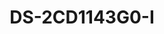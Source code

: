 ---
id: 6
title: "DS-2CD1143G0-I"
slug: "DS-2CD1143G0-I"
subTitle: "4 MP Fixed Dome Camera"
category: "networkcamera"
imgCard: "/src/assets/images/networkcamera/DS-2CD1143G0-I/DS-2CD1143G0-I-1.webp"
imgAlt: "DS-2CD1143G0-I"
thumbnails: [
  "/src/assets/images/networkcamera/DS-2CD1143G0-I/DS-2CD1143G0-I-1.webp",
  "/src/assets/images/networkcamera/DS-2CD1143G0-I/DS-2CD1143G0-I-2.webp",
  "/src/assets/images/networkcamera/DS-2CD1143G0-I/DS-2CD1143G0-I-3.webp",
]
features: [
  "4 MP high-quality imaging for clear surveillance",
  "H.265+ compression for efficient storage and bandwidth",
  "120 dB WDR for clear imaging in strong backlight",
  "IP67 water/dust resistance and IK10 vandal protection",
  "EXIR 2.0 for advanced long-range infrared night vision"
]
rating: 5
reviewCount: 100
specifications: {
  Camera: {
    Image_Sensor: '1/3" progressive scan CMOS',
    Max_Resolution: '2560 × 1440',
    Min_Illumination: 'Color: 0.01 Lux @ (F2.0, AGC ON), B/W: 0 Lux with IR',
    Shutter_Time: '1/3 s to 1/100,000 s',
    Day_Night: 'IR cut filter',
    Angle_Adjustment: 'Pan: 0° to 355°, Tilt: 0° to 75°'
  },
  Lens: {
    Focal_Length_FOV: '2.8 mm: Horizontal FOV 98.0°, Vertical FOV 53.1°, Diagonal FOV 114.7°; 4 mm: Horizontal FOV 78.7°, Vertical FOV 43.1°, Diagonal FOV 92.3°',
    Lens_Mount: 'M12',
    Focus: 'Fixed',
    Aperture: 'F2.0',
    Lens_Type: 'Fixed focal lens, 2.8 and 4 mm optional',
    Iris_Type: 'Fixed'
  },
  Video: {
    Main_Stream: {
      '50_Hz': '20 fps (2560 × 1440), 25 fps (1920 × 1080, 1280 × 720)',
      '60_Hz': '20 fps (2560 × 1440), 30 fps (1920 × 1080, 1280 × 720)'
    },
    Sub_Stream: {
      '50_Hz': '25 fps (640 × 480, 640 × 360)',
      '60_Hz': '30 fps (640 × 480, 640 × 360)'
    },
    Video_Compression: {
      Main_Stream: 'H.265/H.264/H.264+/H.265+',
      Sub_Stream: 'H.265/H.264/MJPEG'
    },
    Video_Bit_Rate: '32 Kbps to 8 Mbps',
    H264_Type: 'Baseline Profile / Main Profile / High Profile',
    H265_Type: 'Main Profile',
    Region_of_Interest: {
      ROI: '1 fixed region for main stream'
  },
  },
  Network: {
    Protocols: 'TCP/IP, ICMP, HTTP, HTTPS, FTP, DHCP, DNS, DDNS, RTP, RTSP, RTCP, NTP, UPnP, SMTP, IGMP, QoS, IPv6, Bonjour, IPv4, UDP, SSL/TLS',
    Simultaneous_Live_View: 'Up to 6 channels',
    API: 'Open Network Video Interface, ISAPI',
    User_Host: 'Up to 32 users. 3 levels: administrator, operator and user',
    Client: 'iVMS-4200, Hik-Connect',
    Web_Browser: 'Plug-in required live view: IE 10, IE 11; Plug-in free live view: Chrome 57.0+, Firefox 52.0+, Edge 89+; Local service: Chrome 57.0+, Firefox 52.0+, Edge 89+'
  },
  Image: {
    Image_Settings: 'Saturation, brightness, contrast, sharpness, AGC, white balance adjustable by client software or web browser',
    Day_Night_Switch: 'Auto, Schedule, Day, Night',
    Wide_Dynamic_Range: '120 dB',
    Image_Enhancement: 'BLC, 3D DNR'
  },
  General: {
    Power: '12 VDC ± 25%, 0.4 A, max. 5 W, Ø5.5 mm coaxial power plug; PoE: IEEE 802.3af, Class 3, 36 V to 57 V, 0.2 A to 0.15 A, max. 6.5 W',
    Material: 'Base: metal, cover: plastic',
    Dimension: 'Ø111 mm × 82.4 mm (Ø 4.4" × 3.2")',
    Package_Dimension: '134 mm × 134 mm × 108 mm (5.3" × 5.3" × 4.3")',
    Weight: 'Approx. 360 g (0.8 lb.)',
    With_Package_Weight: 'Approx. 560 g (1.2 lb.)',
    Storage_Conditions: '-30 °C to 60 °C (-22 °F to 140 °F), Humidity: 95% or less (non-condensing)',
    Operating_Conditions: '-30 °C to 60 °C (-22 °F to 140 °F), Humidity: 95% or less (non-condensing)',
    Language: 'English, Ukrainian',
    General_Function: 'Anti-banding, heartbeat, mirror, password protection, privacy mask, watermark, IP address filter'
  }
}
---